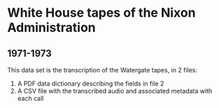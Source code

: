 # White House tapes of the Nixon Administration

## 1971-1973

This data set is the transcription of the Watergate tapes, in 2 files:

1. A PDF data dictionary describing the fields in file 2
2. A CSV file with the transcribed audio and associated metadata with each call

